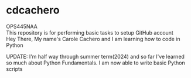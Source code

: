 # cdcachero
OPS445NAA<br/>
This repository is for performing basic tasks to setup GitHub account<br/>
Hey There, My name's Carole Cachero and I am learning how to code in Python

UPDATE:
I'm half way through summer term(2024) and so far I've learned so much about Python Fundamentals.
I am now able to write basic Python scripts
